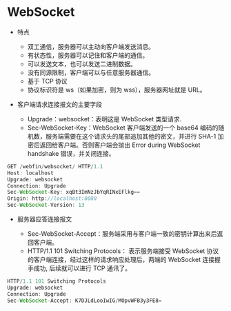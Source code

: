 # WebSocket

- 特点
  - 双工通信，服务器可以主动向客户端发送消息。
  - 有状态性，服务器可以记住和客户端的通信。
  - 可以发送文本，也可以发送二进制数据。
  - 没有同源限制，客户端可以与任意服务器通信。
  - 基于 TCP 协议
  - 协议标识符是 ws（如果加密，则为 wss），服务器网址就是 URL。

- 客户端请求连接报文的主要字段
  - Upgrade：websocket：表明这是 WebSocket 类型请求.
  - Sec-WebSocket-Key：WebSocket 客户端发送的一个 base64 编码的随机数，服务端需要在这个请求头的尾部追加其他的密文，并进行 SHA-1 加密后返回给客户端。否则客户端会抛出 Error during WebSocket handshake 错误，并关闭连接。

```js
GET /webfin/websocket/ HTTP/1.1
Host: localhost
Upgrade: websocket
Connection: Upgrade
Sec-WebSocket-Key: xqBt3ImNzJbYqRINxEFlkg==
Origin: http://localhost:8080
Sec-WebSocket-Version: 13
```


- 服务器应答连接报文

  - Sec-WebSocket-Accept：服务端采用与客户端一致的密钥计算出来后返回客户端。
  - HTTP/1.1 101 Switching Protocols： 表示服务端接受 WebSocket 协议的客户端连接，经过这样的请求响应处理后，两端的 WebSocket 连接握手成功, 后续就可以进行 TCP 通讯了。

```js
HTTP/1.1 101 Switching Protocols
Upgrade: websocket
Connection: Upgrade
Sec-WebSocket-Accept: K7DJLdLooIwIG/MOpvWFB3y3FE8=
```

